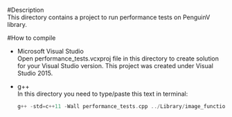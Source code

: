 #Description    
This directory contains a project to run performance tests on PenguinV library.

#How to compile    
- Microsoft Visual Studio    
Open performance_tests.vcxproj file in this directory to create solution for your Visual Studio version. This project was created under Visual Studio 2015.

- g++    
In this directory you need to type/paste this text in terminal:    
	```cpp
	g++ -std=c++11 -Wall performance_tests.cpp ../Library/image_function.cpp ../Library/thread_pool.cpp ../Library/function_pool.cpp performance_test_framework.cpp performance_test_helper.cpp performance_test_image_function.cpp performance_test_function_pool.cpp -o application
	```
